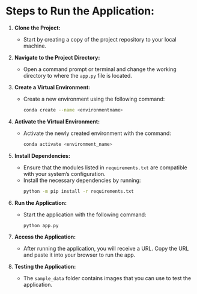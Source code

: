 # Steps to Run the Application:

1. **Clone the Project:**
   - Start by creating a copy of the project repository to your local machine.

2. **Navigate to the Project Directory:**
   - Open a command prompt or terminal and change the working directory to where the `app.py` file is located.

3. **Create a Virtual Environment:**
   - Create a new environment using the following command:
     ```bash
     conda create --name <environmentname>
     ```

4. **Activate the Virtual Environment:**
   - Activate the newly created environment with the command:
     ```bash
     conda activate <environment_name>
     ```

5. **Install Dependencies:**
   - Ensure that the modules listed in `requirements.txt` are compatible with your system’s configuration.
   - Install the necessary dependencies by running:
     ```bash
     python -m pip install -r requirements.txt
     ```

6. **Run the Application:**
   - Start the application with the following command:
     ```bash
     python app.py
     ```

7. **Access the Application:**
   - After running the application, you will receive a URL. Copy the URL and paste it into your browser to run the app.

8. **Testing the Application:**
   - The `sample_data` folder contains images that you can use to test the application.
